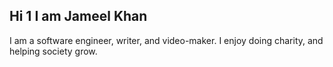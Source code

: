 <h2>Hi
1 I am Jameel Khan</h2>
<p>I am a software engineer, writer, and video-maker. I enjoy doing charity, and helping society grow.</p>
